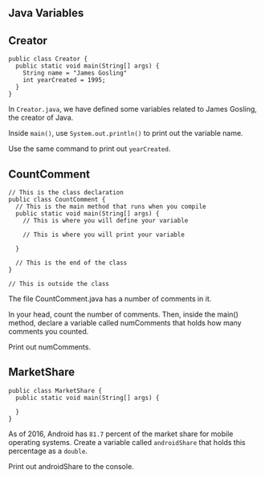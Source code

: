 ## Java Variables

## Creator

```
public class Creator {
  public static void main(String[] args) {
    String name = "James Gosling"
    int yearCreated = 1995; 
  }
}
```

In ```Creator.java```, we have defined some variables related to James Gosling, the creator of Java.

Inside ```main()```, use ```System.out.println()``` to print out the variable name.

Use the same command to print out ```yearCreated```.

## CountComment

```
// This is the class declaration
public class CountComment {
  // This is the main method that runs when you compile
  public static void main(String[] args) {
    // This is where you will define your variable

    // This is where you will print your variable

  }

  // This is the end of the class
}

// This is outside the class
```

The file CountComment.java has a number of comments in it.

In your head, count the number of comments. Then, inside the main() method, declare a variable called numComments that holds how many comments you counted.

Print out numComments.

## MarketShare

```
public class MarketShare {
  public static void main(String[] args) {
    
  }
}
```

As of 2016, Android has ```81.7``` percent of the market share for mobile operating systems. Create a variable called ```androidShare``` that holds this percentage as a ```double```.

Print out androidShare to the console.